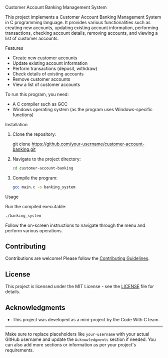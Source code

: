 
 Customer Account Banking Management System

This project implements a Customer Account Banking Management System in C programming language. 
It provides various functionalities such as creating new accounts, updating existing account information, 
performing transactions, checking account details, removing accounts, and viewing a list of customer accounts.

 Features

- Create new customer accounts
- Update existing account information
- Perform transactions (deposit, withdraw)
- Check details of existing accounts
- Remove customer accounts
- View a list of customer accounts





To run this program, you need:

- A C compiler such as GCC
- Windows operating system (as the program uses Windows-specific functions)

 Installation

1. Clone the repository:

   
   git clone https://github.com/your-username/customer-account-banking.git
   

2. Navigate to the project directory:

   ```bash
   cd customer-account-banking
   ```

3. Compile the program:

   ```bash
   gcc main.c -o banking_system
   ```

 Usage

Run the compiled executable:

```bash
./banking_system
```

Follow the on-screen instructions to navigate through the menu and perform various operations.

## Contributing

Contributions are welcome! Please follow the [Contributing Guidelines](CONTRIBUTING.md).

## License

This project is licensed under the MIT License - see the [LICENSE](LICENSE) file for details.

## Acknowledgments

- This project was developed as a mini-project by the Code With C team.

---

Make sure to replace placeholders like `your-username` with your actual GitHub username and update the `Acknowledgments` section if needed. You can also add more sections or information as per your project's requirements.
